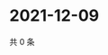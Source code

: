 # 2021-12-09

共 0 条

<!-- BEGIN WEIBO -->
<!-- 最后更新时间 Thu Dec 09 2021 09:57:47 GMT+0800 (China Standard Time) -->

<!-- END WEIBO -->
